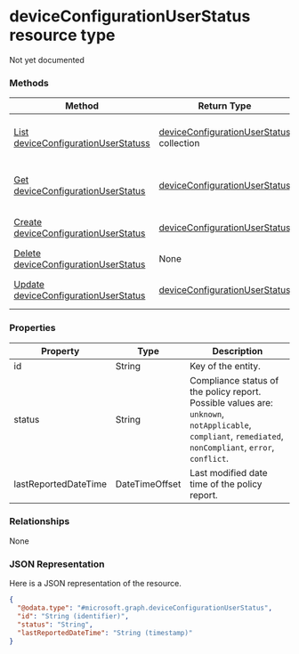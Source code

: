﻿# deviceConfigurationUserStatus resource type

Not yet documented
### Methods
|Method|Return Type|Description|
|---|---|---|
|[List deviceConfigurationUserStatuss](../api/deviceConfigurationUserStatus_list.md)|[deviceConfigurationUserStatus](../resources/deviceConfigurationUserStatus.md) collection|List properties and relationships of the [deviceConfigurationUserStatus](../resources/deviceConfigurationUserStatus.md) objects.|
|[Get deviceConfigurationUserStatus](../api/deviceConfigurationUserStatus_get.md)|[deviceConfigurationUserStatus](../resources/deviceConfigurationUserStatus.md)|Read properties and relationships of the [deviceConfigurationUserStatus](../resources/deviceConfigurationUserStatus.md) object.|
|[Create deviceConfigurationUserStatus](../api/deviceConfigurationUserStatus_create.md)|[deviceConfigurationUserStatus](../resources/deviceConfigurationUserStatus.md)|Create a new [deviceConfigurationUserStatus](../resources/deviceConfigurationUserStatus.md) object.|
|[Delete deviceConfigurationUserStatus](../api/deviceConfigurationUserStatus_delete.md)|None|Deletes a [deviceConfigurationUserStatus](../resources/deviceConfigurationUserStatus.md).|
|[Update deviceConfigurationUserStatus](../api/deviceConfigurationUserStatus_update.md)|[deviceConfigurationUserStatus](../resources/deviceConfigurationUserStatus.md)|Update the properties of a [deviceConfigurationUserStatus](../resources/deviceConfigurationUserStatus.md) object.|

### Properties
|Property|Type|Description|
|---|---|---|
|id|String|Key of the entity.|
|status|String|Compliance status of the policy report. Possible values are: `unknown`, `notApplicable`, `compliant`, `remediated`, `nonCompliant`, `error`, `conflict`.|
|lastReportedDateTime|DateTimeOffset|Last modified date time of the policy report.|

### Relationships
None
### JSON Representation
Here is a JSON representation of the resource.
<!-- {
  "blockType": "resource",
  "keyProperty": "id",
  "@odata.type": "microsoft.graph.deviceConfigurationUserStatus"
}
-->
```json
{
  "@odata.type": "#microsoft.graph.deviceConfigurationUserStatus",
  "id": "String (identifier)",
  "status": "String",
  "lastReportedDateTime": "String (timestamp)"
}
```


